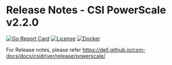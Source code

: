 # Release Notes - CSI PowerScale v2.2.0
[![Go Report Card](https://goreportcard.com/badge/github.com/dell/csi-isilon)](https://goreportcard.com/report/github.com/dell/csi-isilon)
[![License](https://img.shields.io/github/license/dell/csi-isilon)](https://github.com/dell/csi-isilon/blob/main/LICENSE)
[![Docker](https://img.shields.io/docker/pulls/dellemc/csi-isilon.svg?logo=docker)](https://hub.docker.com/r/dellemc/csi-isilon)

For Release notes, please refer https://dell.github.io/csm-docs/docs/csidriver/release/powerscale/
